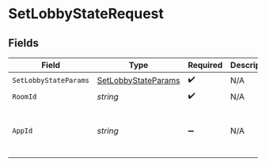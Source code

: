 # SetLobbyStateRequest


## Fields

| Field                                                             | Type                                                              | Required                                                          | Description                                                       | Example                                                           |
| ----------------------------------------------------------------- | ----------------------------------------------------------------- | ----------------------------------------------------------------- | ----------------------------------------------------------------- | ----------------------------------------------------------------- |
| `SetLobbyStateParams`                                             | [SetLobbyStateParams](../../models/shared/SetLobbyStateParams.md) | :heavy_check_mark:                                                | N/A                                                               |                                                                   |
| `RoomId`                                                          | *string*                                                          | :heavy_check_mark:                                                | N/A                                                               | 2swovpy1fnunu                                                     |
| `AppId`                                                           | *string*                                                          | :heavy_minus_sign:                                                | N/A                                                               | app-af469a92-5b45-4565-b3c4-b79878de67d2                          |